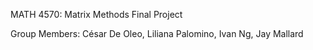 MATH 4570: Matrix Methods Final Project

Group Members: César De Oleo, Liliana Palomino, Ivan Ng, Jay Mallard
